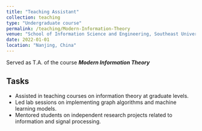 ```yaml
---
title: "Teaching Assistant"
collection: teaching
type: "Undergraduate course"
permalink: /teaching/Modern-Information-Theory
venue: "School of Information Science and Engineering, Southeast University"
date: 2022-01-01
location: "Nanjing, China"
---
```


Served as T.A. of the course ***Modern Information Theory***

## Tasks
* Assisted in teaching courses on information theory at graduate levels.
* Led lab sessions on implementing graph algorithms and machine learning models.
* Mentored students on independent research projects related to information and signal processing.
